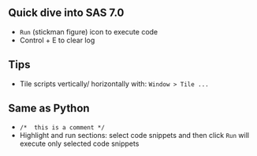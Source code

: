 

## Quick dive into SAS 7.0

- ```Run``` (stickman figure) icon to execute code
- Control + E to clear log


## Tips

- Tile scripts vertically/ horizontally with:
  ```Window > Tile ...``` 

## Same as Python

- ```/*  this is a comment */```
- Highlight and run sections: select code snippets and then click ```Run``` will execute only selected code snippets  
